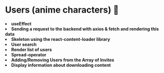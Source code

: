 <h1> Users (anime characters) 👥

<h4>
<li>useEffect
<li>Sending a request to the backend with axios & fetch and rendering this data
<li>Skeleton using the react-content-loader library
<li>User search
<li>Render list of users
<li>Spread-operator 
<li>Adding/Removing Users from the Array of Invites
<li>Display information about downloading content
